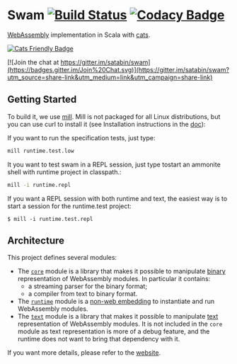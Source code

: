# Swam [![Build Status](https://travis-ci.org/satabin/swam.svg?branch=master)](https://travis-ci.org/satabin/swam) [![Codacy Badge](https://api.codacy.com/project/badge/Grade/6cadb836067c4e4696c3c15ab9510a3a)](https://www.codacy.com/app/satabin/swam?utm_source=github.com&amp;utm_medium=referral&amp;utm_content=satabin/swam&amp;utm_campaign=Badge_Grade)

[WebAssembly][1] implementation in Scala with [cats][7].

[![Cats Friendly Badge][6]][7]

[![Join the chat at https://gitter.im/satabin/swam](https://badges.gitter.im/Join%20Chat.svg)](https://gitter.im/satabin/swam?utm_source=share-link&utm_medium=link&utm_campaign=share-link)

## Getting Started

To build it, we use [mill](http://www.lihaoyi.com/mill/). Mill is not packaged for all Linux distributions, but you can use curl to install it (see Installation instructions in the [doc](http://www.lihaoyi.com/mill/)):

If you want to run the specification tests, just type:

```sh
mill runtime.test.low
```

It you want to test swam in a REPL session, just type tostart an ammonite shell with runtime project in classpath.:

```sh
mill -i runtime.repl
```

If you want a REPL session with both runtime and text, the easiest way is to start a session for the runtime.test project:

    $ mill -i runtime.test.repl

## Architecture

This project defines several modules:
 - The [`core`](core/) module is a library that makes it possible to manipulate [binary][3] representation of WebAssembly modules. In particular it contains:
   - a streaming parser for the binary format;
   - a compiler from text to binary format.
 - The [`runtime`](runtime/) module is a [non-web embedding][4] to instantiate and run WebAssembly modules.
 - The [`text`](text/) module is a library that makes it possible to manipulate [text][2] representation of WebAssembly modules.
   It is not included in the `core` module as text representation is more of a debug feature, and the runtime does not want to bring
   that dependency with it.

If you want more details, please refer to the [website][website].

[1]: https://webassembly.org/
[2]: https://webassembly.org/docs/text-format/
[3]: https://webassembly.org/docs/binary-encoding/
[4]: https://webassembly.org/docs/non-web/
[6]: https://typelevel.org/cats/img/cats-badge-tiny.png
[7]: https://typelevel.org/cats
[website]: https://swam.gnieh.org
